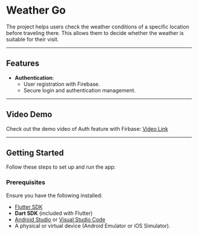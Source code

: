 # Weather Go

The project helps users check the weather conditions of a specific location before traveling there. This allows them to decide whether the weather is suitable for their visit.

---

## Features

- **Authentication**:
  - User registration with Firebase.
  - Secure login and authentication management.

---

## Video Demo

Check out the demo video of Auth feature with Firbase: [Video Link](https://drive.google.com/file/d/1zi63ucK6gCMDNaAW9r6_2klL0D-7LeFt/view?usp=drive_link)

---

## Getting Started

Follow these steps to set up and run the app:

### Prerequisites

Ensure you have the following installed:
- [Flutter SDK](https://flutter.dev/docs/get-started/install)
- **Dart SDK** (included with Flutter)
- [Android Studio](https://developer.android.com/studio) or [Visual Studio Code](https://code.visualstudio.com/)
- A physical or virtual device (Android Emulator or iOS Simulator).
